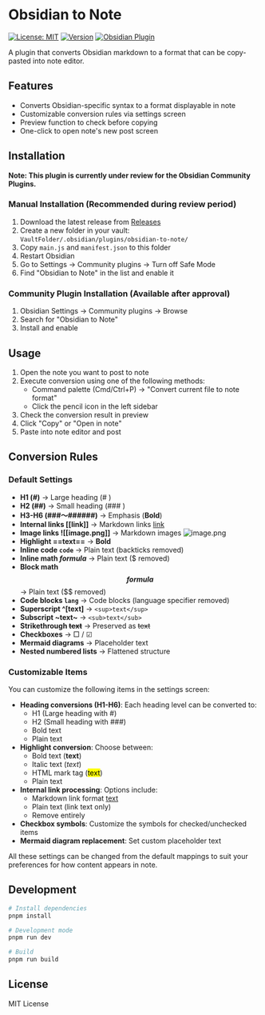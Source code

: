 # Obsidian to Note

[![License: MIT](https://img.shields.io/badge/License-MIT-yellow.svg)](https://opensource.org/licenses/MIT)
[![Version](https://img.shields.io/badge/version-0.1.0-blue.svg)](https://github.com/onikun94/obsidian-to-note/releases)
[![Obsidian Plugin](https://img.shields.io/badge/Obsidian-Plugin-7c3aed.svg)](https://obsidian.md)

A plugin that converts Obsidian markdown to a format that can be copy-pasted into note editor.

## Features

- Converts Obsidian-specific syntax to a format displayable in note
- Customizable conversion rules via settings screen
- Preview function to check before copying
- One-click to open note's new post screen

## Installation

**Note: This plugin is currently under review for the Obsidian Community Plugins.**

### Manual Installation (Recommended during review period)

1. Download the latest release from [Releases](https://github.com/yourusername/obsidian-to-note/releases)
2. Create a new folder in your vault: `VaultFolder/.obsidian/plugins/obsidian-to-note/`
3. Copy `main.js` and `manifest.json` to this folder
4. Restart Obsidian
5. Go to Settings → Community plugins → Turn off Safe Mode
6. Find "Obsidian to Note" in the list and enable it

### Community Plugin Installation (Available after approval)

1. Obsidian Settings → Community plugins → Browse
2. Search for "Obsidian to Note"
3. Install and enable

## Usage

1. Open the note you want to post to note
2. Execute conversion using one of the following methods:
   - Command palette (Cmd/Ctrl+P) → "Convert current file to note format"
   - Click the pencil icon in the left sidebar
3. Check the conversion result in preview
4. Click "Copy" or "Open in note"
5. Paste into note editor and post

## Conversion Rules

### Default Settings

- **H1 (#)** → Large heading (# )
- **H2 (##)** → Small heading (### )
- **H3-H6 (###〜######)** → Emphasis (**Bold**)
- **Internal links [[link]]** → Markdown links [link](link)
- **Image links ![[image.png]]** → Markdown images ![image.png](image.png)
- **Highlight ==text==** → **Bold**
- **Inline code `code`** → Plain text (backticks removed)
- **Inline math $formula$** → Plain text ($ removed)
- **Block math $$formula$$** → Plain text ($$ removed)
- **Code blocks ```lang```** → Code blocks (language specifier removed)
- **Superscript ^[text]** → `<sup>text</sup>`
- **Subscript ~text~** → `<sub>text</sub>`
- **Strikethrough ~~text~~** → Preserved as ~~text~~
- **Checkboxes** → □ / ☑
- **Mermaid diagrams** → Placeholder text
- **Nested numbered lists** → Flattened structure

### Customizable Items

You can customize the following items in the settings screen:

- **Heading conversions (H1-H6)**: Each heading level can be converted to:
  - H1 (Large heading with #)
  - H2 (Small heading with ###)
  - Bold text
  - Plain text
- **Highlight conversion**: Choose between:
  - Bold text (**text**)
  - Italic text (*text*)
  - HTML mark tag (<mark>text</mark>)
  - Plain text
- **Internal link processing**: Options include:
  - Markdown link format [text](link)
  - Plain text (link text only)
  - Remove entirely
- **Checkbox symbols**: Customize the symbols for checked/unchecked items
- **Mermaid diagram replacement**: Set custom placeholder text

All these settings can be changed from the default mappings to suit your preferences for how content appears in note.

## Development

```bash
# Install dependencies
pnpm install

# Development mode
pnpm run dev

# Build
pnpm run build
```

## License

MIT License
